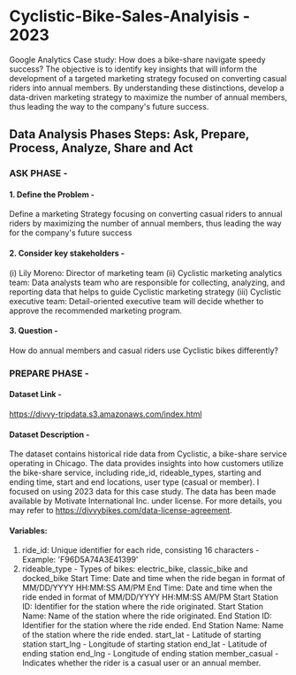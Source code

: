# Cyclistic-Bike-Sales-Analyisis - 2023
Google Analytics Case study: How does a bike-share navigate speedy success? The objective is to identify key insights that will inform the development of a targeted marketing strategy focused on converting casual riders into annual members. By understanding these distinctions, develop a data-driven marketing strategy to maximize the number of annual members, thus leading the way to the company's future success.
## Data Analysis Phases Steps: Ask, Prepare, Process, Analyze, Share and Act
### ASK PHASE - 
#### 1. Define the Problem - 
  Define a marketing Strategy focusing on converting casual riders to annual riders by maximizing the number of annual members, thus leading the way for the company's future success
#### 2. Consider key stakeholders - 
  (i) Lily Moreno: Director of marketing team
  (ii) Cyclistic marketing analytics team: Data analysts team who are responsible for collecting, analyzing, and reporting data that helps to guide Cyclistic marketing strategy
  (iii) Cyclistic executive team: Detail-oriented executive team will decide whether to approve the recommended marketing program.
#### 3. Question - 
  How do annual members and casual riders use Cyclistic bikes differently?
### PREPARE PHASE - 
#### Dataset Link - 
https://divvy-tripdata.s3.amazonaws.com/index.html
#### Dataset Description - 
The dataset contains historical ride data from Cyclistic, a bike-share service operating in Chicago. The data provides insights into how customers utilize the bike-share service, including ride_id, rideable_types, starting and ending time, start and end locations, user type (casual or member). I focused on using 2023 data for this case study. The data has been made available by Motivate International Inc. under license. For more details, you may refer to https://divvybikes.com/data-license-agreement. 
#### Variables:
1. ride_id: Unique identifier for each ride, consisting 16 characters - Example: 'F96D5A74A3E41399'
2. rideable_type - Types of bikes: electric_bike, classic_bike and docked_bike
Start Time: Date and time when the ride began in format of MM/DD/YYYY HH:MM:SS AM/PM
End Time: Date and time when the ride ended in format of MM/DD/YYYY HH:MM:SS AM/PM
Start Station ID: Identifier for the station where the ride originated.
Start Station Name: Name of the station where the ride originated.
End Station ID: Identifier for the station where the ride ended.
End Station Name: Name of the station where the ride ended.
start_lat - Latitude of starting station
start_lng - Longitude of starting station
end_lat - Latitude of ending station
end_lng - Longitude of ending station
member_casual - Indicates whether the rider is a casual user or an annual member.


